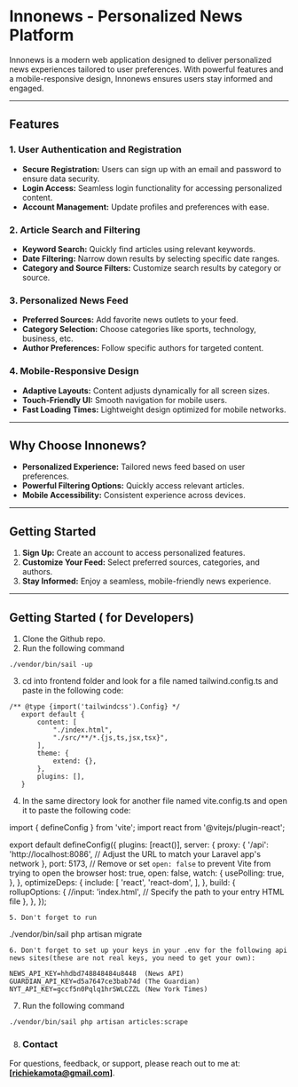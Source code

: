 # Innonews - Personalized News Platform  

Innonews is a modern web application designed to deliver personalized news experiences tailored to user preferences. With powerful features and a mobile-responsive design, Innonews ensures users stay informed and engaged.

---

## Features  

### 1. **User Authentication and Registration**  
- **Secure Registration:** Users can sign up with an email and password to ensure data security.  
- **Login Access:** Seamless login functionality for accessing personalized content.  
- **Account Management:** Update profiles and preferences with ease.  

### 2. **Article Search and Filtering**  
- **Keyword Search:** Quickly find articles using relevant keywords.  
- **Date Filtering:** Narrow down results by selecting specific date ranges.  
- **Category and Source Filters:** Customize search results by category or source.  

### 3. **Personalized News Feed**  
- **Preferred Sources:** Add favorite news outlets to your feed.  
- **Category Selection:** Choose categories like sports, technology, business, etc.  
- **Author Preferences:** Follow specific authors for targeted content.  

### 4. **Mobile-Responsive Design**  
- **Adaptive Layouts:** Content adjusts dynamically for all screen sizes.  
- **Touch-Friendly UI:** Smooth navigation for mobile users.  
- **Fast Loading Times:** Lightweight design optimized for mobile networks.  

---

## Why Choose Innonews?  
- **Personalized Experience:** Tailored news feed based on user preferences.  
- **Powerful Filtering Options:** Quickly access relevant articles.  
- **Mobile Accessibility:** Consistent experience across devices.  

---

## Getting Started  
1. **Sign Up:** Create an account to access personalized features.  
2. **Customize Your Feed:** Select preferred sources, categories, and authors.  
3. **Stay Informed:** Enjoy a seamless, mobile-friendly news experience.  

---

## Getting Started ( for Developers)  
1. Clone the Github repo.  
2. Run the following command 
```
./vendor/bin/sail -up  
```
3. cd into frontend folder and look for a file named tailwind.config.ts and paste in the following code:    
 ```
/** @type {import('tailwindcss').Config} */
    export default {
        content: [
            "./index.html",
            "./src/**/*.{js,ts,jsx,tsx}",
        ],
        theme: {
            extend: {},
        },
        plugins: [],
    }
```
4. In the same directory look for another file named vite.config.ts and open it to paste the following      code:

 import { defineConfig } from 'vite';
 import react from '@vitejs/plugin-react';

 export default defineConfig({
    plugins: [react()],
      server: {
        proxy: {
            '/api': 'http://localhost:8086', // Adjust the URL to match your Laravel app's network
         },
        port: 5173,
        // Remove or set `open: false` to prevent Vite from trying to open the browser
        host: true,
        open: false,
        watch: {
            usePolling: true,
         },
    },
    optimizeDeps: {
        include: [
            'react',
            'react-dom',
        ],
    },
    build: {
        rollupOptions: {
            //input: 'index.html', // Specify the path to your entry HTML file
        },
    },
  });
```
5. Don't forget to run 
```
./vendor/bin/sail php artisan migrate
```
6. Don't forget to set up your keys in your .env for the following api news sites(these are not real keys, you need to get your own): 
   ```
    NEWS_API_KEY=hhdbd748848484u8448  (News API)
    GUARDIAN_API_KEY=d5a7647ce3bab74d (The Guardian)
    NYT_API_KEY=gccf5n0Pqlq1hrSWLCZZL (New York Times)

7. Run the following command 
```
./vendor/bin/sail php artisan articles:scrape
```
8. ### Contact  
For questions, feedback, or support, please reach out to me at: **[richiekamota@gmail.com]**.  
